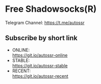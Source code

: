 # Free Shadowsocks(R)

Telegram Channel: https://t.me/autossr

## Subscribe by short link

- ONLINE:<br>https://git.io/autossr-online
- STABLE:<br>https://git.io/autossr-stable
- RECENT:<br>https://git.io/autossr-recent

